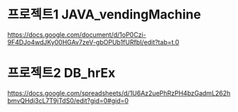 # 프로젝트1 JAVA_vendingMachine
https://docs.google.com/document/d/1oP0Czi-9F4DJo4wdJKy00HGAv7zeV-gbOPUb1fURfbI/edit?tab=t.0

# 프로젝트2 DB_hrEx
https://docs.google.com/spreadsheets/d/1U6Az2uePhRzPH4bzGadmL262hbmvQHdj3cL7T9jTdS0/edit?gid=0#gid=0
